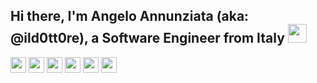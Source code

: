 ## Hi there, I'm Angelo Annunziata (aka: @ild0tt0re), a Software Engineer from Italy <img src="https://emojis.slackmojis.com/emojis/images/1531849430/4246/blob-sunglasses.gif?1531849430" width="30"/>

<p>
  <a href="https://github.com/ild0tt0re/?tab=follow"><img src="https://img.shields.io/badge/-Follow-000.svg?&style=for-the-badge&logo=Github&logoColor=white" height=25></a>
  <a href="https://www.linkedin.com/in/ild0tt0re" target="_blank"><img src="https://img.shields.io/badge/linkedin-%230077B5.svg?&style=for-the-badge&logo=linkedin&logoColor=white" height=25></a>
  <a href="mailto:ing.annunziata@gmail.com" target="_blank"><img src="https://img.shields.io/badge/-Gmail-c14438.svg?&style=for-the-badge&logo=Gmail&logoColor=white" height=25></a>
  <a href="https://www.twitter.com/ild0tt0re"><img src="https://img.shields.io/badge/twitter-%231DA1F2.svg?&style=for-the-badge&logo=twitter&logoColor=white" height=25></a>
  <a href="https://t.me/ild0tt0re"><img src="https://img.shields.io/badge/Telegram-0088CC.svg?&style=for-the-badge&logo=Telegram&logoColor=white" height=25></a>
  <a href="https://www.instagram.com/ild0tt0re/"><img src="https://img.shields.io/badge/instagram-%23E4405F.svg?&style=for-the-badge&logo=instagram&logoColor=white" height=25></a>
</p>

<!--
**ild0tt0re/ild0tt0re** is a ✨ _special_ ✨ repository because its `README.md` (this file) appears on your GitHub profile.

Here are some ideas to get you started:

- 🔭 I’m currently working on ...
- 🌱 I’m currently learning ...
- 👯 I’m looking to collaborate on ...
- 🤔 I’m looking for help with ...
- 💬 Ask me about ...
- 📫 How to reach me: ...
- 😄 Pronouns: ...
- ⚡ Fun fact: ...
-->
